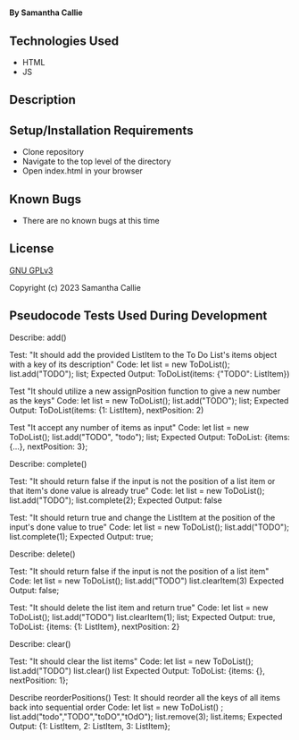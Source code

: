 # 

#### By **Samantha Callie**

#### 

## Technologies Used

* HTML
* JS

## Description


## Setup/Installation Requirements

* Clone repository
* Navigate to the top level of the directory
* Open index.html in your browser

## Known Bugs

* There are no known bugs at this time

## License

[GNU GPLv3](https://choosealicense.com/licenses/agpl-3.0/)

Copyright (c) 2023 Samantha Callie

## Pseudocode Tests Used During Development

Describe: add()

Test: "It should add the provided ListItem to the To Do List's items object with a key of its description"
Code:
let list = new ToDoList();
list.add("TODO");
list;
Expected Output: ToDoList(items: {"TODO": ListItem})

Test "It should utilize a new assignPosition function to give a new number as the keys"
Code:
let list = new ToDoList();
list.add("TODO");
list;
Expected Output: ToDoList(items: {1: ListItem}, nextPosition: 2)

Test "It accept any number of items as input"
Code:
let list = new ToDoList();
list.add("TODO", "todo");
list;
Expected Output: ToDoList: {items: {...}, nextPosition: 3};

Describe: complete()

Test: "It should return false if the input is not the position of a list item or that item's done value is already true"
Code:
let list = new ToDoList();
list.add("TODO");
list.complete(2);
Expected Output: false

Test: "It should return true and change the ListItem at the position of the input's done value to true"
Code:
let list = new ToDoList();
list.add("TODO");
list.complete(1);
Expected Output: true;

Describe: delete()

Test: "It should return false if the input is not the position of a list item"
Code:
let list = new ToDoList();
list.add("TODO")
list.clearItem(3)
Expected Output: false;

Test: "It should delete the list item and return true"
Code:
let list = new ToDoList();
list.add("TODO")
list.clearItem(1);
list;
Expected Output: true, ToDoList: {items: {1: ListItem}, nextPosition: 2}

Describe: clear()

Test: "It should clear the list items"
Code:
let list = new ToDoList();
list.add("TODO")
list.clear()
list
Expected Output: ToDoList: {items: {}, nextPosition: 1};

Describe reorderPositions()
Test: It should reorder all the keys of all items back into sequential order
Code:
let list = new ToDoList() ;
list.add("todo","TODO","toDO","tOdO");
list.remove(3);
list.items;
Expected Output: {1: ListItem, 2: ListItem, 3: ListItem};
